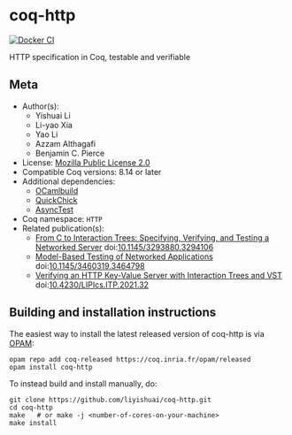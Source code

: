 <!---
This file was generated from `meta.yml`, please do not edit manually.
Follow the instructions on https://github.com/coq-community/templates to regenerate.
--->
# coq-http

[![Docker CI][docker-action-shield]][docker-action-link]

[docker-action-shield]: https://github.com/liyishuai/coq-http/workflows/Docker%20CI/badge.svg?branch=master
[docker-action-link]: https://github.com/liyishuai/coq-http/actions?query=workflow:"Docker%20CI"




HTTP specification in Coq, testable and verifiable

## Meta

- Author(s):
  - Yishuai Li
  - Li-yao Xia
  - Yao Li
  - Azzam Althagafi
  - Benjamin C. Pierce
- License: [Mozilla Public License 2.0](LICENSE)
- Compatible Coq versions: 8.14 or later
- Additional dependencies:
  - [OCamlbuild](https://github.com/ocaml/ocamlbuild)
  - [QuickChick](https://github.com/QuickChick/QuickChick/)
  - [AsyncTest](https://github.com/liyishuai/coq-async-test)
- Coq namespace: `HTTP`
- Related publication(s):
  - [From C to Interaction Trees: Specifying, Verifying, and Testing a Networked Server](https://doi.org/10.1145/3293880.3294106) doi:[10.1145/3293880.3294106](https://doi.org/10.1145/3293880.3294106)
  - [Model-Based Testing of Networked Applications](https://doi.org/10.1145/3460319.3464798) doi:[10.1145/3460319.3464798](https://doi.org/10.1145/3460319.3464798)
  - [Verifying an HTTP Key-Value Server with Interaction Trees and VST](https://drops.dagstuhl.de/opus/volltexte/2021/13927) doi:[10.4230/LIPIcs.ITP.2021.32](https://doi.org/10.4230/LIPIcs.ITP.2021.32)

## Building and installation instructions

The easiest way to install the latest released version of coq-http
is via [OPAM](https://opam.ocaml.org/doc/Install.html):

```shell
opam repo add coq-released https://coq.inria.fr/opam/released
opam install coq-http
```

To instead build and install manually, do:

``` shell
git clone https://github.com/liyishuai/coq-http.git
cd coq-http
make   # or make -j <number-of-cores-on-your-machine> 
make install
```



